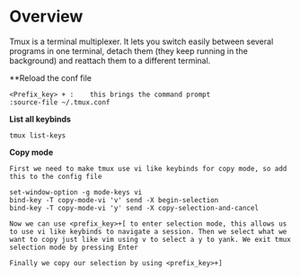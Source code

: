# Overview

Tmux is a terminal multiplexer. It lets you switch easily between several programs in one terminal, detach them (they keep running in the background) and reattach them to a different terminal.

**Reload the conf file

	<Prefix_key> + :	this brings the command prompt
	:source-file ~/.tmux.conf

**List all keybinds**

	tmux list-keys


**Copy mode**

	First we need to make tmux use vi like keybinds for copy mode, so add this to the config file

	set-window-option -g mode-keys vi
	bind-key -T copy-mode-vi 'v' send -X begin-selection
	bind-key -T copy-mode-vi 'y' send -X copy-selection-and-cancel

	Now we can use <prefix_key>+[ to enter selection mode, this allows us to use vi like keybinds to navigate a session. Then we select what we want to copy just like vim using v to select a y to yank. We exit tmux selection mode by pressing Enter

	Finally we copy our selection by using <prefix_key>+]
